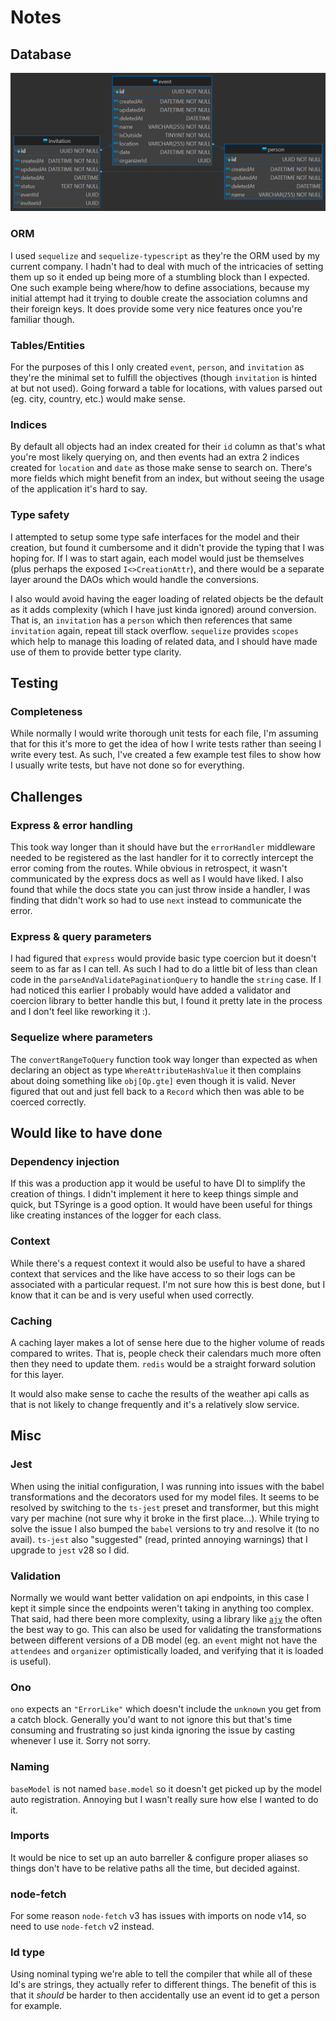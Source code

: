 # Notes

## Database

![entity relation diagram](docs/er-diagram.png)

### ORM

I used `sequelize` and `sequelize-typescript` as they're the ORM used by my current company. I hadn't had to deal with much of the intricacies of setting them up so it ended up being more of a stumbling block than I expected. One such example being where/how to define associations, because my initial attempt had it trying to double create the association columns and their foreign keys.
It does provide some very nice features once you're familiar though.

### Tables/Entities

For the purposes of this I only created `event`, `person`, and `invitation` as they're the minimal set to fulfill the objectives (though `invitation` is hinted at but not used). Going forward a table for locations, with values parsed out (eg. city, country, etc.) would make sense.

### Indices

By default all objects had an index created for their `id` column as that's what you're most likely querying on, and then events had an extra 2 indices created for `location` and `date` as those make sense to search on. There's more fields which might benefit from an index, but without seeing the usage of the application it's hard to say.

### Type safety

I attempted to setup some type safe interfaces for the model and their creation, but found it cumbersome and it didn't provide the typing that I was hoping for. If I was to start again, each model would just be themselves (plus perhaps the exposed `I<>CreationAttr`), and there would be a separate layer around the DAOs which would handle the conversions.

I also would avoid having the eager loading of related objects be the default as it adds complexity (which I have just kinda ignored) around conversion. That is, an `invitation` has a `person` which then references that same `invitation` again, repeat till stack overflow. `sequelize` provides `scopes` which help to manage this loading of related data, and I should have made use of them to provide better type clarity.

## Testing

### Completeness

While normally I would write thorough unit tests for each file, I'm assuming that for this it's more to get the idea of how I write tests rather than seeing I write every test. As such, I've created a few example test files to show how I usually write tests, but have not done so for everything.

## Challenges

### Express & error handling

This took way longer than it should have but the `errorHandler` middleware needed to be registered as the last handler for it to correctly intercept the error coming from the routes. While obvious in retrospect, it wasn't communicated by the express docs as well as I would have liked. I also found that while the docs state you can just throw inside a handler, I was finding that didn't work so had to use `next` instead to communicate the error.

### Express & query parameters

I had figured that `express` would provide basic type coercion but it doesn't seem to as far as I can tell. As such I had to do a little bit of less than clean code in the `parseAndValidatePaginationQuery` to handle the `string` case. If I had noticed this earlier I probably would have added a validator and coercion library to better handle this but, I found it pretty late in the process and I don't feel like reworking it :).

### Sequelize where parameters

The `convertRangeToQuery` function took way longer than expected as when declaring an object as type `WhereAttributeHashValue` it then complains about doing something like `obj[Op.gte]` even though it is valid. Never figured that out and just fell back to a `Record` which then was able to be coerced correctly.

## Would like to have done

### Dependency injection

If this was a production app it would be useful to have DI to simplify the creation of things.
I didn't implement it here to keep things simple and quick, but TSyringe is a good option.
It would have been useful for things like creating instances of the logger for each class.

### Context

While there's a request context it would also be useful to have a shared context that services and the like have access to so their logs can be associated with a particular request. I'm not sure how this is best done, but I know that it can be and is very useful when used correctly.

### Caching

A caching layer makes a lot of sense here due to the higher volume of reads compared to writes. That is, people check their calendars much more often then they need to update them. `redis` would be a straight forward solution for this layer.

It would also make sense to cache the results of the weather api calls as that is not likely to change frequently and it's a relatively slow service.

## Misc

### Jest

When using the initial configuration, I was running into issues with the babel transformations and the decorators used for my model files. It seems to be resolved by switching to the `ts-jest` preset and transformer, but this might vary per machine (not sure why it broke in the first place...). While trying to solve the issue I also bumped the `babel` versions to try and resolve it (to no avail).
`ts-jest` also "suggested" (read, printed annoying warnings) that I upgrade to `jest` v28 so I did.

### Validation

Normally we would want better validation on api endpoints, in this case I kept it simple since the endpoints weren't taking in anything too complex. That said, had there been more complexity, using a library like [`ajv`](https://ajv.js.org/) the often the best way to go. This can also be used for validating the transformations between different versions of a DB model (eg. an `event` might not have the `attendees` and `organizer` optimistically loaded, and verifying that it is loaded is useful).

### Ono

`ono` expects an `"ErrorLike"` which doesn't include the `unknown` you get from a catch block. Generally you'd want to not ignore this but that's time consuming and frustrating so just kinda ignoring the issue by casting whenever I use it. Sorry not sorry.

### Naming

`baseModel` is not named `base.model` so it doesn't get picked up by the model auto registration. Annoying but I wasn't really sure how else I wanted to do it.

### Imports

It would be nice to set up an auto barreller & configure proper aliases so things don't have to be relative paths all the time, but decided against.

### node-fetch

For some reason `node-fetch` v3 has issues with imports on node v14, so need to use `node-fetch` v2 instead.

### Id type

Using nominal typing we're able to tell the compiler that while all of these Id's are strings, they actually refer to different things. The benefit of this is that it _should_ be harder to then accidentally use an event id to get a person for example.

